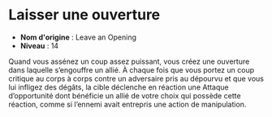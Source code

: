 # Laisser une ouverture

 * **Nom d'origine** : Leave an Opening
 * **Niveau** : 14


<p>Quand vous assénez un coup assez puissant, vous créez une ouverture dans laquelle s’engouffre un allié. À chaque fois que vous portez un coup critique au corps à corps contre un adversaire pris au dépourvu et que vous lui infligez des dégâts, la cible déclenche en réaction une Attaque d’opportunité dont bénéficie un allié de votre choix qui possède cette réaction, comme si l’ennemi avait entrepris une action de manipulation.</p>